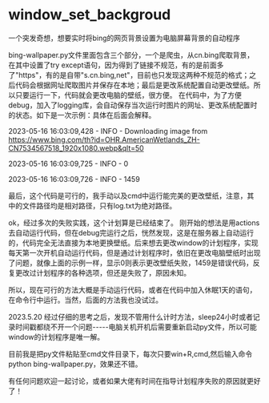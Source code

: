 # window_set_backgroud
一个突发奇想，想要实时将bing的网页背景设置为电脑屏幕背景的自动程序

bing-wallpaper.py文件里面包含三个部分，一个是爬虫，从cn.bing爬取背景，在其中设置了try except语句，因为得到了链接不规范，有的是前面多了"https"，有的是自带"s.cn.bing,net\"，目前也只发现这两种不规范的格式；之后代码会根据网址爬取图片并保存在本地；最后是更改系统配置自动更改壁纸。所以只要运行一下，代码就会更改电脑的壁纸，很方便。
在代码中，为了方便debug，加入了logging库，会自动保存当次运行时图片的网址、更改系统配置时的状态。如下是一次示例：具体在后面会解释。

2023-05-16 16:03:09,428 - INFO - Downloading image from  https://www.bing.com/th?id=OHR.AmericanWetlands_ZH-CN7534567518_1920x1080.webp&qlt=50

2023-05-16 16:03:09,725 - INFO - 0

2023-05-16 16:03:09,726 - INFO - 1459

最后，这个代码是可行的，我手动以及cmd中运行能完美的更改壁纸，注意，其中的文件路径均是相对路径，只有log.txt为绝对路径。

ok，经过多次的失败实践，这个计划算是已经结束了。
刚开始的想法是用actions去自动运行代码，但在debug完运行之后，恍然发现，这是在服务器上自动运行的，代码完全无法直接为本地更换壁纸。后来想去更改window的计划程序，实现每天第一次开机自动运行代码，但是通过计划程序时，依旧在更改电脑壁纸时出现了问题，就像上面的示例一样，显示0则表示更改壁纸失败，1459是错误代码，反复更改过计划程序的各种选项，但还是失败了，原因未知。

所以，现在可行的方法大概是手动运行代码，或者在代码中加入休眠1天的语句，在命令行中运行。当然，后面的方法我也没试过。

2023.5.20
经过仔细的思考之后，发现不管用什么计时方法，sleep24小时或者记录时间戳都绕不开一个问题-----电脑关机开机后需要重新启动py文件，所以可能window的计划程序是唯一解。

目前我是把py文件粘贴至cmd文件目录下，每次只要win+R,cmd,然后输入命令python bing-wallpaper.py，效果还不错。

有任何问题欢迎一起讨论，或者如果大佬有时间在指导计划程序失败的原因就更好了！
